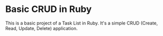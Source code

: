 # Basic CRUD in Ruby

This is a basic project of a Task List in Ruby. It's a simple CRUD (Create, Read, Update, Delete) application.
